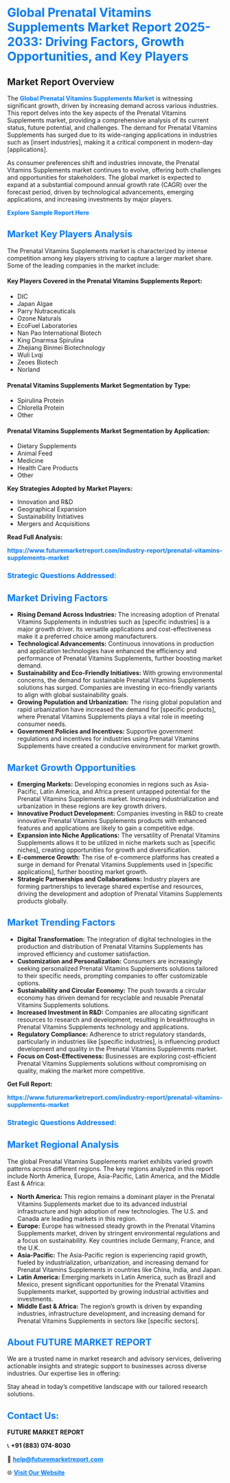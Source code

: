 <h1 style="color: #007BFF;">Global Prenatal Vitamins Supplements Market Report 2025-2033: Driving Factors, Growth Opportunities, and Key Players</h1>

<section id="overview">
<h2>Market Report Overview</h2>
<p>The <a href="https://www.futuremarketreport.com/industry-report/prenatal-vitamins-supplements-market" style="color: #007BFF; text-decoration: none;"><strong>Global Prenatal Vitamins Supplements Market</strong></a> is witnessing significant growth, driven by increasing demand across various industries. This report delves into the key aspects of the Prenatal Vitamins Supplements market, providing a comprehensive analysis of its current status, future potential, and challenges. The demand for Prenatal Vitamins Supplements has surged due to its wide-ranging applications in industries such as [insert industries], making it a critical component in modern-day [applications].</p>
<p>As consumer preferences shift and industries innovate, the Prenatal Vitamins Supplements market continues to evolve, offering both challenges and opportunities for stakeholders. The global market is expected to expand at a substantial compound annual growth rate (CAGR) over the forecast period, driven by technological advancements, emerging applications, and increasing investments by major players.</p>
</section>

<section id="overview">
<p><a href="https://www.futuremarketreport.com/request-sample/reportId=32421" style="color: #007BFF; text-decoration: none;"><strong>Explore Sample Report Here</strong></a></p>
</section>

<section id="key-players">
<h2 style="color: #007BFF;">Market Key Players Analysis</h2>
<p>The Prenatal Vitamins Supplements market is characterized by intense competition among key players striving to capture a larger market share. Some of the leading companies in the market include:</p>
<h4>Key Players Covered in the Prenatal Vitamins Supplements Report:</h4>
<ul><li>DIC</li><li>Japan Algae</li><li>Parry Nutraceuticals</li><li>Ozone Naturals</li><li>EcoFuel Laboratories</li><li>Nan Pao International Biotech</li><li>King Dnarmsa Spirulina</li><li>Zhejiang Binmei Biotechnology</li><li>Wuli Lvqi</li><li>Zeoes Biotech</li><li>Norland</li></ul>
<h4>Prenatal Vitamins Supplements Market Segmentation by Type:</h4>
<ul><li>Spirulina Protein</li><li>Chlorella Protein</li><li>Other</li></ul>

<h4>Prenatal Vitamins Supplements Market Segmentation by Application:</h4>
<ul><li>Dietary Supplements</li><li>Animal Feed</li><li>Medicine</li><li>Health Care Products</li><li>Other</li></ul>
<p><strong>Key Strategies Adopted by Market Players:</strong></p>
<ul>
<li>Innovation and R&D</li>
<li>Geographical Expansion</li>
<li>Sustainability Initiatives</li>
<li>Mergers and Acquisitions</li>
</ul>
</section>

<section>
<p><strong>Read Full Analysis: </strong></p><a href="https://www.futuremarketreport.com/industry-report/prenatal-vitamins-supplements-market" style="color: #007BFF; text-decoration: none;"><strong>https://www.futuremarketreport.com/industry-report/prenatal-vitamins-supplements-market</strong></a>
<h3 style="color: #007BFF;">Strategic Questions Addressed:</h3>
</section>

<section id="driving-factors">
<h2 style="color: #007BFF;">Market Driving Factors</h2>
<ul>
<li><strong>Rising Demand Across Industries:</strong> The increasing adoption of Prenatal Vitamins Supplements in industries such as [specific industries] is a major growth driver. Its versatile applications and cost-effectiveness make it a preferred choice among manufacturers.</li>
<li><strong>Technological Advancements:</strong> Continuous innovations in production and application technologies have enhanced the efficiency and performance of Prenatal Vitamins Supplements, further boosting market demand.</li>
<li><strong>Sustainability and Eco-Friendly Initiatives:</strong> With growing environmental concerns, the demand for sustainable Prenatal Vitamins Supplements solutions has surged. Companies are investing in eco-friendly variants to align with global sustainability goals.</li>
<li><strong>Growing Population and Urbanization:</strong> The rising global population and rapid urbanization have increased the demand for [specific products], where Prenatal Vitamins Supplements plays a vital role in meeting consumer needs.</li>
<li><strong>Government Policies and Incentives:</strong> Supportive government regulations and incentives for industries using Prenatal Vitamins Supplements have created a conducive environment for market growth.</li>
</ul>
</section>

<section id="growth-opportunities">
<h2 style="color: #007BFF;">Market Growth Opportunities</h2>
<ul>
<li><strong>Emerging Markets:</strong> Developing economies in regions such as Asia-Pacific, Latin America, and Africa present untapped potential for the Prenatal Vitamins Supplements market. Increasing industrialization and urbanization in these regions are key growth drivers.</li>
<li><strong>Innovative Product Development:</strong> Companies investing in R&D to create innovative Prenatal Vitamins Supplements products with enhanced features and applications are likely to gain a competitive edge.</li>
<li><strong>Expansion into Niche Applications:</strong> The versatility of Prenatal Vitamins Supplements allows it to be utilized in niche markets such as [specific niches], creating opportunities for growth and diversification.</li>
<li><strong>E-commerce Growth:</strong> The rise of e-commerce platforms has created a surge in demand for Prenatal Vitamins Supplements used in [specific applications], further boosting market growth.</li>
<li><strong>Strategic Partnerships and Collaborations:</strong> Industry players are forming partnerships to leverage shared expertise and resources, driving the development and adoption of Prenatal Vitamins Supplements products globally.</li>
</ul>
</section>

<section id="trending-factors">
<h2 style="color: #007BFF;">Market Trending Factors</h2>
<ul>
<li><strong>Digital Transformation:</strong> The integration of digital technologies in the production and distribution of Prenatal Vitamins Supplements has improved efficiency and customer satisfaction.</li>
<li><strong>Customization and Personalization:</strong> Consumers are increasingly seeking personalized Prenatal Vitamins Supplements solutions tailored to their specific needs, prompting companies to offer customizable options.</li>
<li><strong>Sustainability and Circular Economy:</strong> The push towards a circular economy has driven demand for recyclable and reusable Prenatal Vitamins Supplements solutions.</li>
<li><strong>Increased Investment in R&D:</strong> Companies are allocating significant resources to research and development, resulting in breakthroughs in Prenatal Vitamins Supplements technology and applications.</li>
<li><strong>Regulatory Compliance:</strong> Adherence to strict regulatory standards, particularly in industries like [specific industries], is influencing product development and quality in the Prenatal Vitamins Supplements market.</li>
<li><strong>Focus on Cost-Effectiveness:</strong> Businesses are exploring cost-efficient Prenatal Vitamins Supplements solutions without compromising on quality, making the market more competitive.</li>
</ul>
</section>

<section>
<p><strong>Get Full Report: </strong></p><a href="https://www.futuremarketreport.com/industry-report/prenatal-vitamins-supplements-market" style="color: #007BFF; text-decoration: none;"><strong>https://www.futuremarketreport.com/industry-report/prenatal-vitamins-supplements-market</strong></a>
<h3 style="color: #007BFF;">Strategic Questions Addressed:</h3>
</section>


<section id="regional-analysis">
<h2 style="color: #007BFF;">Market Regional Analysis</h2>
<p>The global Prenatal Vitamins Supplements market exhibits varied growth patterns across different regions. The key regions analyzed in this report include North America, Europe, Asia-Pacific, Latin America, and the Middle East & Africa:</p>
<ul>
<li><strong>North America:</strong> This region remains a dominant player in the Prenatal Vitamins Supplements market due to its advanced industrial infrastructure and high adoption of new technologies. The U.S. and Canada are leading markets in this region.</li>
<li><strong>Europe:</strong> Europe has witnessed steady growth in the Prenatal Vitamins Supplements market, driven by stringent environmental regulations and a focus on sustainability. Key countries include Germany, France, and the U.K.</li>
<li><strong>Asia-Pacific:</strong> The Asia-Pacific region is experiencing rapid growth, fueled by industrialization, urbanization, and increasing demand for Prenatal Vitamins Supplements in countries like China, India, and Japan.</li>
<li><strong>Latin America:</strong> Emerging markets in Latin America, such as Brazil and Mexico, present significant opportunities for the Prenatal Vitamins Supplements market, supported by growing industrial activities and investments.</li>
<li><strong>Middle East & Africa:</strong> The region’s growth is driven by expanding industries, infrastructure development, and increasing demand for Prenatal Vitamins Supplements in sectors like [specific sectors].</li>
</ul>
</section>

<footer>
<h2 style="color: #007BFF;">About FUTURE MARKET REPORT</h2>
<p>We are a trusted name in market research and advisory services, delivering actionable insights and strategic support to businesses across diverse industries. Our expertise lies in offering:</p>

<p>Stay ahead in today’s competitive landscape with our tailored research solutions.</p>

<h2 style="color: #007BFF;">Contact Us:</h2>
<p><strong>FUTURE MARKET REPORT</strong></p>
<p>📞 <strong>+91 (883) 074-8030</strong></p>
<p>📧 <strong><a href="mailto:help@futuremarketreport.com" style="color: #007BFF;">help@futuremarketreport.com</a></strong></p>
<p>🌐 <strong><a href="https://www.futuremarketreport.com/" style="color: #007BFF;">Visit Our Website</a></strong></p>
</footer>